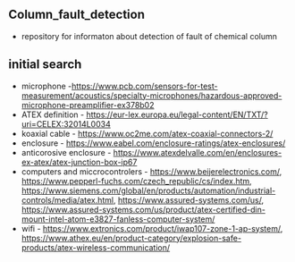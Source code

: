 ## Column_fault_detection
- repository for informaton about detection of fault of chemical column
## initial search
- microphone
    -https://www.pcb.com/sensors-for-test-measurement/acoustics/specialty-microphones/hazardous-approved-microphone-preamplifier-ex378b02
- ATEX definition - https://eur-lex.europa.eu/legal-content/EN/TXT/?uri=CELEX:32014L0034
- koaxial cable - https://www.oc2me.com/atex-coaxial-connectors-2/
- enclosure - https://www.eabel.com/enclosure-ratings/atex-enclosures/
- anticorosive enclosure - https://www.atexdelvalle.com/en/enclosures-ex-atex/atex-junction-box-ip67
- computers and miccrocontrolers - https://www.beijerelectronics.com/, https://www.pepperl-fuchs.com/czech_republic/cs/index.htm, https://www.siemens.com/global/en/products/automation/industrial-controls/media/atex.html, https://www.assured-systems.com/us/, https://www.assured-systems.com/us/product/atex-certified-din-mount-intel-atom-e3827-fanless-computer-system/
- wifi - https://www.extronics.com/product/iwap107-zone-1-ap-system/, https://www.athex.eu/en/product-category/explosion-safe-products/atex-wireless-communication/
  
